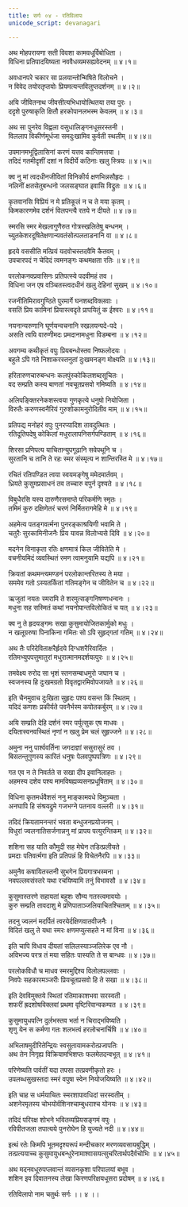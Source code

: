 ```yaml
---
title: सर्गः ०४ - रतिविलापः
unicode_script: devanagari

---
```

<div class="audioEmbed" caption="वेदभूमिपाठः" src="https://archive.org/download/kuMArasambhava-mUlam-vedabhoomi.org/KumaraSambhava-Sarga04-1-10.mp3"></div>

अथ मोहपरायणा सती विवशा कामवधूर्विबोधिता ।  
विधिना प्रतिपादयिष्यता नववैधव्यमसह्यवेदनम् ॥ ४।१॥

अवधानपरे चकार सा प्रलयान्तोन्मिषिते विलोचने ।  
न विवेद तयोरतृप्तयोः प्रियमत्यन्तविलुप्तदर्शनम् ॥ ४।२॥

अयि जीवितनाथ जीवसीत्यभिधायोत्थितया तया पुरः ।  
ददृशे पुरुषाकृति क्षितौ हरकोपानलभस्म केवलम् ॥ ४।३॥

अथ सा पुनरेव विह्वला वसुधालिङ्गनधूसरस्तनी ।  
विललाप विकीर्णमूर्धजा समदुःखामिव कुर्वती स्थलीम् ॥ ४।४॥

उपमानमभूद्विलासिनां करणं यत्तव कान्तिमत्तया ।  
तदिदं गतमीदृशीं दशां न विदीर्ये कठिनाः खलु स्त्रियः ॥ ४।५॥

क्व नु मां त्वदधीनजीवितां विनिकीर्य क्षणभिन्नसौहृदः ।  
नलिनीं क्षतसेतुबन्धनो जलसङ्घात इवासि विद्रुतः ॥ ४।६॥

कृतवानसि विप्रियं न मे प्रतिकूलं न च ते मया कृतम् ।  
किमकारणमेव दर्शनं विलपन्त्यै रतये न दीयते ॥ ४।७॥

स्मरसि स्मर मेखलागुणैरुत गोत्रस्खलितेषु बन्धनम् ।  
च्युतकेशरदूषितेक्षणान्यवतंसोत्पलताडनानि वा ॥ ४।८॥

हृदये वससीति मत्प्रियं यदवोचस्तदवैमि कैतवम् ।  
उपचारपदं न चेदिदं त्वमनङ्गः कथमक्षता रतिः ॥ ४।९॥

परलोकनवप्रवासिनः प्रतिपत्स्ये पदवीमहं तव ।  
विधिना जन एष वञ्चितस्त्वदधीनं खलु देहिनां सुखम् ॥ ४।१०॥

<div class="audioEmbed" caption="वेदभूमिपाठः" src="https://archive.org/download/kuMArasambhava-mUlam-vedabhoomi.org/KumaraSambhava-Sarga04-11-30.mp3"></div>

रजनीतिमिरावगुण्ठिते पुरमार्गे घनशब्दविक्लवाः ।  
वसतिं प्रिय कामिनां प्रियास्त्वदृते प्रापयितुं क ईश्वरः ॥ ४।११॥

नयनान्यरुणानि घूर्णयन्वचनानि स्खलयन्पदे-पदे ।  
असति त्वयि वारुणीमदः प्रमदानामधुना विडम्बना ॥ ४।१२॥

अवगम्य कथीकृतं वपुः प्रियबन्धोस्तव निष्फलोदयः ।  
बहुले ऽपि गते निशाकरस्तनुतां दुःखमनङ्ग मोक्ष्यति ॥ ४।१३॥

हरितारुणचारुबन्धनः कलपुंस्कोकिलशब्दसूचितः ।  
वद सम्प्रति कस्य बाणतां नवचूतप्रसवो गमिष्यति ॥ ४।१४॥

अलिपङ्क्तिरनेकशस्त्वया गुणकृत्ये धनुषो नियोजिता ।  
विरुतैः करुणस्वनैरियं गुरुशोकामनुरोदितीव माम् ॥ ४।१५॥

प्रतिपद्य मनोहरं वपुः पुनरप्यादिश तावदुत्थितः ।  
रतिदूतिपदेषु कोकिलां मधुरालापनिसर्गपण्डिताम् ॥ ४।१६॥

शिरसा प्रणिपत्य याचितान्युपगूढानि सवेपथूनि च ।  
सुरतानि च तानि ते रहः स्मर संस्मृत्य न शान्तिरस्ति मे ॥ ४।१७॥

रचितं रतिपण्डित त्वया स्वयमङ्गेषु ममेदमार्तवम् ।  
ध्रियते कुसुमप्रसाधनं तव तच्चारु वपुर्न दृश्यते ॥ ४।१८॥

विबुधैरसि यस्य दारुणैरसमाप्ते परिकर्मणि स्मृतः ।  
तमिमं कुरु दक्षिणेतरं चरणं निर्मितरागमेहि मे ॥ ४।१९॥

अहमेत्य पतङ्गवर्त्मना पुनरङ्काश्रयिणी भवामि ते ।  
चतुरैः सुरकामिनीजनैः प्रिय यावन्न विलोभ्यसे दिवि ॥ ४।२०॥

मदनेन विनाकृता रतिः क्षणमात्रं किल जीवितेति मे ।  
वचनीयमिदं व्यवस्थितं रमण त्वामनुयामि यद्यपि ॥ ४।२१॥

क्रियतां कथमन्त्यमण्डनं परलोकान्तरितस्य ते मया ।  
सममेव गतो ऽस्यतर्कितां गतिमङ्गेन च जीवितेन च ॥ ४।२२॥

ऋजुतां नयतः स्मरामि ते शरमुत्सङ्गनिषण्णधन्वनः ।  
मधुना सह सस्मितं कथां नयनोपान्तविलोकितं च यत् ॥ ४।२३॥

क्व नु ते हृदयङ्गमः सखा कुसुमायोजितकार्मुको मधुः ।  
न खलूग्ररुषा पिनाकिना गमितः सो ऽपि सुहृद्गतां गतिम् ॥ ४।२४॥

अथ तैः परिदेविताक्षरैर्हृदये दिग्धशरैरिवार्दितः ।  
रतिमभ्युपपत्तुमातुरां मधुरात्मानमदर्शयत्पुरः ॥ ४।२५॥

तमवेक्ष्य रुरोद सा भृशं स्तनसम्बाधमुरो जघान च ।  
स्वजनस्य हि दुःखमग्रतो विवृतद्वारमिवोपजायते ॥ ४।२६॥

इति चैनमुवाच दुःखिता सुहृदः पश्य वसन्त किं स्थितम् ।  
यदिदं कणशः प्रकीर्यते पवनैर्भस्म कपोतकर्बुरम् ॥ ४।२७॥

अयि सम्प्रति देहि दर्शनं स्मर पर्युत्सुक एष माधवः ।  
दयितास्वनवस्थितं नृणां न खलु प्रेम चलं सुहृज्जने ॥ ४।२८॥

अमुना ननु पार्श्ववर्तिना जगदाज्ञां ससुरासुरं तव ।  
बिसतन्तुगुणस्य कारितं धनुषः पेलवपुष्पपत्रिणः ॥ ४।२९॥

गत एव न ते निवर्तते स सखा दीप इवानिलाहतः ।  
अहमस्य दशेव पश्य मामविषह्यव्यसनप्रधूषिताम् ॥ ४।३०॥

<div class="audioEmbed" caption="वेदभूमिपाठः" src="https://archive.org/download/kuMArasambhava-mUlam-vedabhoomi.org/KumaraSambhava-Sarga04-30-46.mp3"></div>

विधिना कृतमर्धवैशसं ननु माङ्कामवधे विमुञ्चता ।  
अनघापि हि संश्रयद्रुमे गजभग्ने पतनाय वल्लरी ॥ ४।३१॥

तदिदं क्रियतामनन्तरं भवता बन्धुजनप्रयोजनम् ।  
विधुरां ज्वलनातिसर्जनान्ननु मां प्रापय पत्युरन्तिकम् ॥ ४।३२॥

शशिना सह याति कौमुदी सह मेघेन तडित्प्रलीयते ।  
प्रमदाः पतिवर्त्मगा इति प्रतिपन्नं हि विचेतनैरपि ॥ ४।३३॥

अमुनैव कषायितस्तनी सुभगेन प्रियगात्रभस्मना ।  
नवपल्लवसंस्तरे यथा रचयिष्यामि तनुं विभावसौ ॥ ४।३४॥

कुसुमास्तरणे सहायतां बहुशः सौम्य गतस्त्वमावयोः ।  
कुरु सम्प्रति तावदाशु मे प्रणिपाताञ्जलियाचितश्चिताम् ॥ ४।३५॥

तदनु ज्वलनं मदर्पितं त्वरयेर्दक्षिणवातवीजनैः ।  
विदितं खलु ते यथा स्मरः क्षणमप्युत्सहते न मां विना ॥ ४।३६॥

इति चापि विधाय दीयतां सलिलस्याञ्जलिरेक एव नौ ।  
अविभज्य परत्र तं मया सहितः पास्यति ते स बान्धवः ॥ ४।३७॥

परलोकविधौ च माधव स्मरमुद्दिश्य विलोलपल्लवाः ।  
निवपेः सहकारमञ्जरीः प्रियचूतप्रसवो हि ते सखा ॥ ४।३८॥

इति देवविमुक्तये स्थितां रतिमाकाशभवा सरस्वती ।  
शफरीं ह्रदशोषविक्लवां प्रथमा वृष्टिरिवान्वकम्पत ॥ ४।३९॥

कुसुमायुधपत्नि दुर्लभस्तव भर्ता न चिराद्भविष्यति ।  
शृणु येन स कर्मणा गतः शलभत्वं हरलोचनार्चिषि ॥ ४।४०॥

अभिलाषमुदीरितेन्द्रियः स्वसुतायामकरोत्प्रजापतिः ।  
अथ तेन निगृह्य विक्रियामभिशप्तः फलमेतदन्वभूत् ॥ ४।४१॥

परिणेष्यति पार्वतीं यदा तपसा तत्प्रवणीकृतो हरः ।  
उपलब्धसुखस्तदा स्मरं वपुषा स्वेन नियोजयिष्यति ॥ ४।४२॥

इति चाह स धर्मयाचितः स्मरशापावधिदां सरस्वतीम् ।  
अशनेरमृतस्य चोभयोर्वशिनश्चाम्बुधराश्च योनयः ॥ ४।४३॥

तदिदं परिरक्ष शोभने भवितव्यप्रियसङ्गमं वपुः ।  
रविपीतजला तपात्यये पुनरोघेन हि युज्यते नदी ॥ ४।४४॥

इत्थं रतेः किमपि भूतमदृश्यरूपं मन्दीचकार मरणव्यवसायबुद्धिम् ।  
तत्प्रत्ययाच्च कुसुमायुधबन्धुरेनामाश्वासयत्सुचरितार्थपदैर्वचोभिः ॥ ४।४५॥

अथ मदनवधूरुपप्लवान्तं व्यसनकृशा परिपालयां बभूव ।  
शशिन इव दिवातनस्य लेखा किरणपरिक्षयधूसरा प्रदोषम् ॥ ४।४६॥

रतिविलापो नाम चतुर्थः सर्गः ।। ४ ।।  